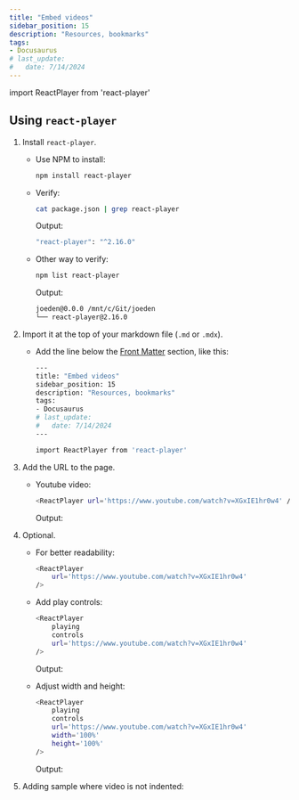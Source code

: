 ```yaml
---
title: "Embed videos"
sidebar_position: 15
description: "Resources, bookmarks"
tags: 
- Docusaurus
# last_update:
#   date: 7/14/2024
---
```


import ReactPlayer from 'react-player'

## Using `react-player`

1. Install `react-player`.

    - Use NPM to install:

        ```bash
        npm install react-player
        ```

    - Verify:

        ```bash
        cat package.json | grep react-player  
        ```

        Output:

        ```bash
        "react-player": "^2.16.0" 
        ```

    - Other way to verify:

        ```bash
        npm list react-player
        ```

        Output:

        ```bash
        joeden@0.0.0 /mnt/c/Git/joeden
        └── react-player@2.16.0
        ```

2. Import it at the top of your markdown file (`.md` or `.mdx`).

    - Add the line below the [Front Matter](/docs/001-Personal-Notes/004-Documentation-Notes/001-Docusaurus/004-Front-Matter.md) section, like this:


        ```bash
        ---
        title: "Embed videos"
        sidebar_position: 15
        description: "Resources, bookmarks"
        tags: 
        - Docusaurus
        # last_update:
        #   date: 7/14/2024
        ---

        import ReactPlayer from 'react-player'
        ```

3. Add the URL to the page.

    - Youtube video:

        ```bash
        <ReactPlayer url='https://www.youtube.com/watch?v=XGxIE1hr0w4' />
        ```

        Output:

        <ReactPlayer url='https://www.youtube.com/watch?v=XGxIE1hr0w4' />

4. Optional.

    - For better readability:

        ```bash
        <ReactPlayer 
            url='https://www.youtube.com/watch?v=XGxIE1hr0w4' 
        />
        ```

    - Add play controls:

        ```bash
        <ReactPlayer 
            playing
            controls
            url='https://www.youtube.com/watch?v=XGxIE1hr0w4' 
        />
        ```

        Output:

        <ReactPlayer 
            playing
            controls
            url='https://www.youtube.com/watch?v=XGxIE1hr0w4' 
        />

    - Adjust width and height:

        ```bash
        <ReactPlayer 
            playing
            controls
            url='https://www.youtube.com/watch?v=XGxIE1hr0w4' 
            width='100%'
            height='100%'
        />
        ```

        Output:

        <ReactPlayer 
            playing
            controls
            url='https://www.youtube.com/watch?v=XGxIE1hr0w4' 
            width='100%'
            height='100%'
        />

5. Adding sample where video is not indented:

<ReactPlayer 
    playing
    controls
    url='https://www.youtube.com/watch?v=XGxIE1hr0w4' 
/>
